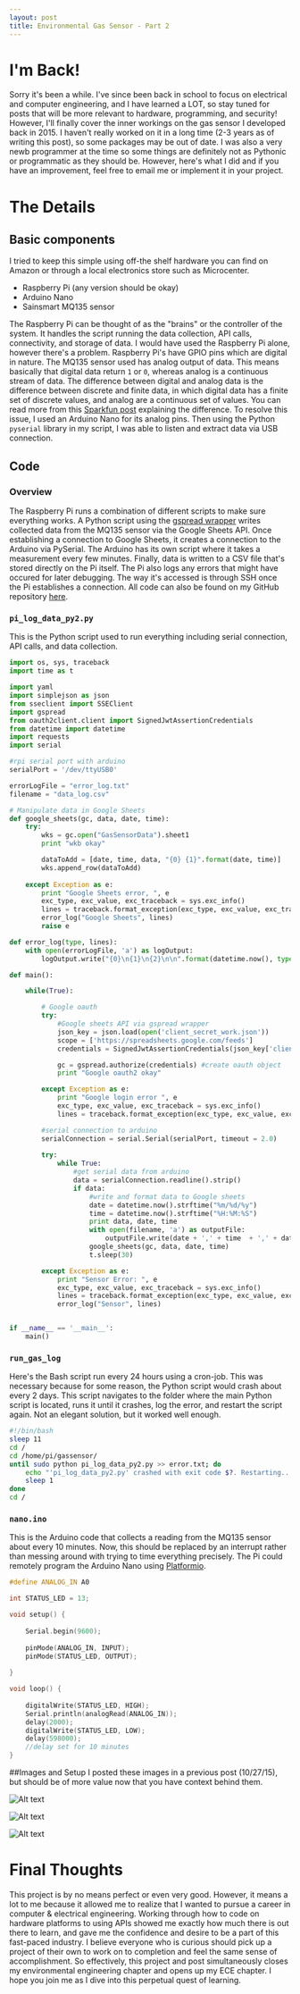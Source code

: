 ```yaml
---
layout: post
title: Environmental Gas Sensor - Part 2
---
```


# I'm Back!

Sorry it's been a while. I've since been back in school to focus on electrical and computer engineering, and I have learned a LOT, so stay tuned for posts that will be more relevant to hardware, programming, and security! However, I'll finally cover the inner workings on the gas sensor I developed back in 2015. I haven't really worked on it in a long time (2-3 years as of writing this post), so some packages may be out of date. I was also a very newb programmer at the time so some things are definitely not as Pythonic or programmatic as they should be. However, here's what I did and if you have an improvement, feel free to email me or implement it in your project.


# The Details
## Basic components

I tried to keep this simple using off-the shelf hardware you can find on Amazon or through a local electronics store such as Microcenter.

* Raspberry Pi (any version should be okay)
* Arduino Nano
* Sainsmart MQ135 sensor

The Raspberry Pi can be thought of as the "brains" or the controller of the system. It handles the script running the data collection, API calls, connectivity, and storage of data. I would have used the Raspberry Pi alone, however there's a problem. Raspberry Pi's have GPIO pins which are digital in nature. The MQ135 sensor used has analog output of data. This means basically that digital data return `1` or `0`, whereas analog is a continuous stream of data. The difference between digital and analog data is the difference between discrete and finite data, in which digital data has a finite set of discrete values, and analog are a continuous set of values. You can read more from this [Sparkfun post](https://learn.sparkfun.com/tutorials/analog-vs-digital) explaining the difference. To resolve this issue, I used an Arduino Nano for its analog pins. Then using the Python `pyserial` library in my script, I was able to listen and extract data via USB connection.


## Code
### Overview
The Raspberry Pi runs a combination of different scripts to make sure everything works. A Python script using the [gspread wrapper](https://github.com/burnash/gspread) writes collected data from the MQ135 sensor via the Google Sheets API. Once establishing a connection to Google Sheets, it creates a connection to the Arduino via PySerial. The Arduino has its own script where it takes a measurement every few minutes. Finally, data is written to a CSV file that's stored directly on the Pi itself. The Pi also logs any errors that might have occured for later debugging. The way it's accessed is through SSH once the Pi establishes a connection.
All code can also be found on my GitHub repository [here](https://github.com/quickbrownfox319/GasSensor).




### `pi_log_data_py2.py`

This is the Python script used to run everything including serial connection, API calls, and data collection.

```python
import os, sys, traceback
import time as t

import yaml
import simplejson as json
from sseclient import SSEClient
import gspread
from oauth2client.client import SignedJwtAssertionCredentials
from datetime import datetime
import requests
import serial

#rpi serial port with arduino
serialPort = '/dev/ttyUSB0'

errorLogFile = "error_log.txt"
filename = "data_log.csv"

# Manipulate data in Google Sheets
def google_sheets(gc, data, date, time):
    try:
        wks = gc.open("GasSensorData").sheet1
        print "wkb okay"

        dataToAdd = [date, time, data, "{0} {1}".format(date, time)]
        wks.append_row(dataToAdd)
    
    except Exception as e:
        print "Google Sheets error, ", e
        exc_type, exc_value, exc_traceback = sys.exc_info()
        lines = traceback.format_exception(exc_type, exc_value, exc_traceback)
        error_log("Google Sheets", lines)
        raise e

def error_log(type, lines):
    with open(errorLogFile, 'a') as logOutput:
        logOutput.write("{0}\n{1}\n{2}\n\n".format(datetime.now(), type, str(lines)))

def main():

    while(True):

        # Google oauth
        try:
            #Google sheets API via gspread wrapper
            json_key = json.load(open('client_secret_work.json'))
            scope = ['https://spreadsheets.google.com/feeds']
            credentials = SignedJwtAssertionCredentials(json_key['client_email'], bytes(json_key['private_key']), scope)

            gc = gspread.authorize(credentials) #create oauth object
            print "Google oauth2 okay"

        except Exception as e:
            print "Google login error ", e
            exc_type, exc_value, exc_traceback = sys.exc_info()
            lines = traceback.format_exception(exc_type, exc_value, exc_traceback)

        #serial connection to arduino
        serialConnection = serial.Serial(serialPort, timeout = 2.0)
        
        try:
            while True:
                #get serial data from arduino
                data = serialConnection.readline().strip()
                if data:
                    #write and format data to Google sheets
                    date = datetime.now().strftime("%m/%d/%y")
                    time = datetime.now().strftime("%H:%M:%S")
                    print data, date, time
                    with open(filename, 'a') as outputFile:
                        outputFile.write(date + ',' + time  + ',' + data + '\n')
                    google_sheets(gc, data, date, time)
                    t.sleep(30)

        except Exception as e:
            print "Sensor Error: ", e
            exc_type, exc_value, exc_traceback = sys.exc_info()
            lines = traceback.format_exception(exc_type, exc_value, exc_traceback)
            error_log("Sensor", lines)


if __name__ == '__main__':
    main()

```



### `run_gas_log`

Here's the Bash script run every 24 hours using a cron-job. This was necessary because for some reason, the Python script would crash about every 2 days. This script navigates to the folder where the main Python script is located, runs it until it crashes, log the error, and restart the script again. Not an elegant solution, but it worked well enough.

```bash
#!/bin/bash
sleep 11
cd /
cd /home/pi/gassensor/
until sudo python pi_log_data_py2.py >> error.txt; do
    echo "'pi_log_data_py2.py' crashed with exit code $?. Restarting..." >&2
    sleep 1
done
cd /
```



### `nano.ino`

This is the Arduino code that collects a reading from the MQ135 sensor about every 10 minutes. Now, this should be replaced by an interrupt rather than messing around with trying to time everything precisely. The Pi could remotely program the Arduino Nano using [Platformio](http://platformio.org/).


```C++
#define ANALOG_IN A0

int STATUS_LED = 13;

void setup() {
    
    Serial.begin(9600);
    
    pinMode(ANALOG_IN, INPUT);
    pinMode(STATUS_LED, OUTPUT);
    
}

void loop() {
    
    digitalWrite(STATUS_LED, HIGH);
    Serial.println(analogRead(ANALOG_IN));
    delay(2000);
    digitalWrite(STATUS_LED, LOW);
    delay(598000);
    //delay set for 10 minutes
}
```

##Images and Setup
I posted these images in a previous post (10/27/15), but should be of more value now that you have context behind them.

![Alt text](https://raw.githubusercontent.com/quickbrownfox319/quickbrownfox319.github.io/master/images/gasmonitor-pi.jpg "Raspberry Pi 2 controller")

![Alt text](https://raw.githubusercontent.com/quickbrownfox319/quickbrownfox319.github.io/master/images/gasmonitor-nano.jpg "Arduino Nano with MQ135 gas sensor")

![Alt text](https://raw.githubusercontent.com/quickbrownfox319/quickbrownfox319.github.io/master/images/gasmonitor-setup.jpg "Setup next to carbon filters")

# Final Thoughts
This project is by no means perfect or even very good. However, it means a lot to me because it allowed me to realize that I wanted to pursue a career in computer & electrical engineering. Working through how to code on hardware platforms to using APIs showed me exactly how much there is out there to learn, and gave me the confidence and desire to be a part of this fast-paced industry. I believe everyone who is curious should pick up a project of their own to work on to completion and feel the same sense of accomplishment. So effectively, this project and post simultaneously closes my environmental engineering chapter and opens up my ECE chapter. I hope you join me as I dive into this perpetual quest of learning.